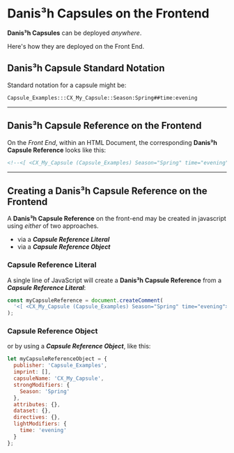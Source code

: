 # Danis³h Capsules on the Frontend
**Danis³h Capsules** can be deployed *anywhere*.

Here's how they are deployed on the Front End.

## Danis³h Capsule Standard Notation
Standard notation for a capsule might be:

    Capsule_Examples:::CX_My_Capsule::Season:Spring##time:evening
    
_____

## Danis³h Capsule Reference on the Frontend
On the *Front End*, within an HTML Document, the corresponding **Danis³h Capsule Reference** looks like this:

```html
<!--<[ <CX_My_Capsule (Capsule_Examples) Season="Spring" time="evening"> ]>-->
```
______

## Creating a Danis³h Capsule Reference on the Frontend
A **Danis³h Capsule Reference** on the front-end may be created in javascript using *either* of two approaches.

 - via a ***Capsule Reference Literal***
 - via a ***Capsule Reference Object***

### Capsule Reference Literal

A single line of JavaScript will create a **Danis³h Capsule Reference** from a ***Capsule Reference Literal***:

```js
const myCapsuleReference = document.createComment(
  '<[ <CX_My_Capsule (Capsule_Examples) Season="Spring" time="evening"> ]>'
);
```

### Capsule Reference Object



or by using a ***Capsule Reference Object***, like this:

```js
let myCapsuleReferenceObject = {
  publisher: 'Capsule_Examples',
  imprint: [],
  capsuleName: 'CX_My_Capsule',
  strongModifiers: {
    Season: 'Spring'
  },
  attributes: {},
  dataset: {},
  directives: {},
  lightModifiers: {
    time: 'evening'
  }
};
```
